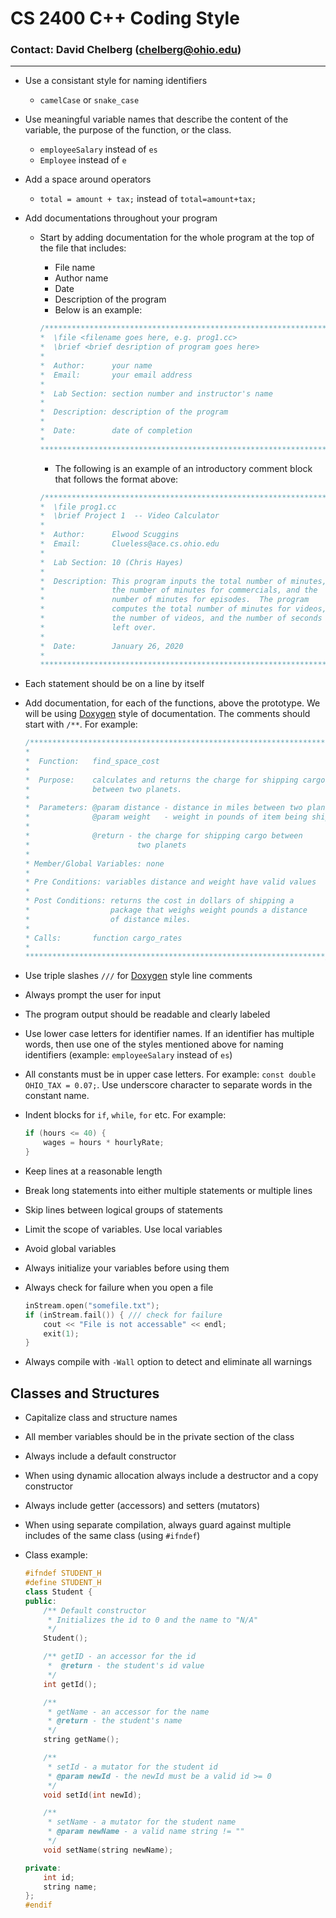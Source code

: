  # CS 2400 C++ Coding Style
 ### Contact: David Chelberg (chelberg@ohio.edu)

---

* Use a consistant style for naming identifiers
  * ```camelCase``` or ```snake_case```
* Use meaningful variable names that describe the content of the variable, the purpose of the function, or the class.
  * ```employeeSalary``` instead of ```es```
  * ```Employee``` instead of ```e```
* Add a space around operators
  * ```total = amount + tax;``` instead of ```total=amount+tax;```
* Add documentations throughout your program
  * Start by adding documentation for the whole program at the top of the file that includes:
    * File name
    * Author name
    * Date
    * Description of the program
	* Below is an example:
	```cpp
	/******************************************************************* 
	*  \file <filename goes here, e.g. prog1.cc>
	*  \brief <brief desription of program goes here>
	*  	
	*  Author:      your name
	*  Email:       your email address
	*  	
	*  Lab Section: section number and instructor's name
	* 
	*  Description: description of the program	
	*	
	*  Date:        date of completion
	*
	*******************************************************************/
	```
	* The following is an example of an introductory comment block that follows the format above:

	```cpp
	/********************************************************************
	*  \file prog1.cc
	*  \brief Project 1  -- Video Calculator
	*                                                                    
	*  Author:      Elwood Scuggins
	*  Email:       Clueless@ace.cs.ohio.edu
	*                                                                    
	*  Lab Section: 10 (Chris Hayes)
	*                                                                    
	*  Description: This program inputs the total number of minutes, 
	*               the number of minutes for commercials, and the 
	*               number of minutes for episodes.  The program 
	*               computes the total number of minutes for videos, 
	*               the number of videos, and the number of seconds 
	*               left over.
	*                                                                    
	*  Date:        January 26, 2020
	*                                                                    
	********************************************************************/
	```

* Each statement should be on a line by itself
* Add documentation, for each of the functions, above the prototype. We will be using [Doxygen](http://www.doxygen.nl/manual/docblocks.html) style of documentation. The comments should start with `/**`.  For example:
  ```cpp
  /*******************************************************************
  *
  *  Function:   find_space_cost
  *                                                                  
  *  Purpose:    calculates and returns the charge for shipping cargo  
  *              between two planets.                                  
  *                                                                  
  *  Parameters: @param distance - distance in miles between two planets
  *              @param weight   - weight in pounds of item being shipped
  *
  *              @return - the charge for shipping cargo between
  *                        two planets 
  *
  * Member/Global Variables: none
  *
  * Pre Conditions: variables distance and weight have valid values
  *
  * Post Conditions: returns the cost in dollars of shipping a
  *                  package that weighs weight pounds a distance
  *                  of distance miles.
  *
  * Calls:       function cargo_rates
  *                                                                  
  *******************************************************************/
  ```

* Use triple slashes `///` for [Doxygen](http://www.doxygen.nl/manual/docblocks.html) style line comments
* Always prompt the user for input
* The program output should be readable and clearly labeled
* Use lower case letters for identifier names. If an identifier has multiple words, then use one of the styles mentioned above for naming identifiers (example: ```employeeSalary``` instead of ```es```)
* All constants must be in upper case letters. For example: ```const double OHIO_TAX = 0.07;```. Use underscore character to separate words in the constant name.
* Indent blocks for ```if```, ```while```, ```for``` etc. For example:

  ```cpp
  if (hours <= 40) {
      wages = hours * hourlyRate;
  }
  ```

* Keep lines at a reasonable length
* Break long statements into either multiple statements or multiple lines
* Skip lines between logical groups of statements
* Limit the scope of variables. Use local variables
* Avoid global variables
* Always initialize your variables before using them
* Always check for failure when you open a file

  ```cpp
  inStream.open("somefile.txt");
  if (inStream.fail()) { /// check for failure
      cout << "File is not accessable" << endl;
      exit(1);
  }
  ```
    
* Always compile with ```-Wall``` option to detect and eliminate all warnings

## Classes and Structures

* Capitalize class and structure names
* All member variables should be in the private section of the class
* Always include a default constructor
* When using dynamic allocation always include a destructor and a copy constructor
* Always include getter (accessors) and setters (mutators)
* When using separate compilation, always guard against multiple includes of the same class (using `#ifndef`)
* Class example:

  ```cpp
  #ifndef STUDENT_H
  #define STUDENT_H
  class Student {
  public:
      /** Default constructor
       * Initializes the id to 0 and the name to "N/A"
       */
      Student();

      /** getID - an accessor for the id
       *  @return - the student's id value
       */  
      int getId();

      /**
       * getName - an accessor for the name
       * @return - the student's name
       */ 
      string getName();

      /**
       * setId - a mutator for the student id
       * @param newId - the newId must be a valid id >= 0
       */ 
      void setId(int newId);

      /**
       * setName - a mutator for the student name
       * @param newName - a valid name string != ""
       */
      void setName(string newName);

  private:
      int id;
      string name;
  };
  #endif
  ```
